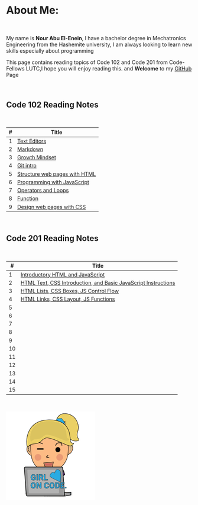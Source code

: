 # About Me:

<br>

My name is **Nour Abu El-Enein**, I have a bachelor degree in Mechatronics Engineering from the Hashemite university, I am always looking to learn new skills especially about programming 


This page contains reading topics of Code 102 and Code 201 from Code-Fellows LUTC,I hope you will enjoy reading this. and **Welcome** to my [GitHub](https://github.com/engnour94) Page

 
<br>

## Code 102 Reading Notes

<br>

|#| Title|
|---|----------------|
|1|[Text Editors](https://engnour94.github.io/reading-notes/read01)|
|2|[Markdown](https://engnour94.github.io/reading-notes/read02)|
|3|[Growth Mindset](https://engnour94.github.io/reading-notes/Growth%20Mindset)|
|4|[Git intro](	https://engnour94.github.io/reading-notes/Git%20intro)|
|5|[Structure web pages with HTML](https://engnour94.github.io/reading-notes/Read03)|
|6| [Programming with JavaScript](https://engnour94.github.io/reading-notes/Read04)|
|7| [Operators and Loops](https://engnour94.github.io/reading-notes/Read05)|
|8|[Function](https://engnour94.github.io/reading-notes/read06a)|
|9|[ Design web pages with CSS](https://engnour94.github.io/reading-notes/read06b)


<br>

## Code 201 Reading Notes

<br>

|#|Title|
|--|---|
|1|[Introductory HTML and JavaScript](https://engnour94.github.io/reading-notes/class-01)|
|2|[HTML Text, CSS Introduction, and Basic JavaScript Instructions](https://engnour94.github.io/reading-notes/class-02)|
|3| [HTML Lists, CSS Boxes, JS Control Flow](https://engnour94.github.io/reading-notes/201read03)|
|4|[HTML Links, CSS Layout, JS Functions](https://engnour94.github.io/reading-notes/201read04) |
|5| |
|6| |
|7| |
|8| |
|9| |
|10| |
|11| |
|12| |
|13| |
|14| |
|15| |

<br>

![pic](main.png)